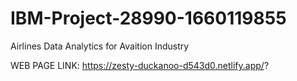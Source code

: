 # IBM-Project-28990-1660119855
Airlines Data Analytics for Avaition Industry


WEB PAGE LINK: https://zesty-duckanoo-d543d0.netlify.app/?
